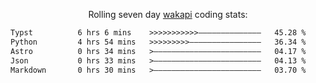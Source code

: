 <p align="center">Rolling seven day <a href="https://wakapi.dev/"/>wakapi</a> coding stats:</p>
<!--START_SECTION:waka-->

```txt
Typst          6 hrs 6 mins    >>>>>>>>>>>——————————————   45.28 %
Python         4 hrs 54 mins   >>>>>>>>>————————————————   36.34 %
Astro          0 hrs 34 mins   >————————————————————————   04.17 %
Json           0 hrs 33 mins   >————————————————————————   04.13 %
Markdown       0 hrs 30 mins   >————————————————————————   03.70 %
```

<!--END_SECTION:waka-->
